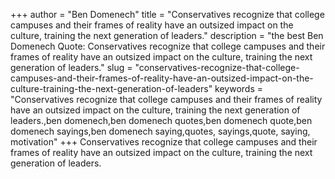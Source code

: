 +++
author = "Ben Domenech"
title = "Conservatives recognize that college campuses and their frames of reality have an outsized impact on the culture, training the next generation of leaders."
description = "the best Ben Domenech Quote: Conservatives recognize that college campuses and their frames of reality have an outsized impact on the culture, training the next generation of leaders."
slug = "conservatives-recognize-that-college-campuses-and-their-frames-of-reality-have-an-outsized-impact-on-the-culture-training-the-next-generation-of-leaders"
keywords = "Conservatives recognize that college campuses and their frames of reality have an outsized impact on the culture, training the next generation of leaders.,ben domenech,ben domenech quotes,ben domenech quote,ben domenech sayings,ben domenech saying,quotes, sayings,quote, saying, motivation"
+++
Conservatives recognize that college campuses and their frames of reality have an outsized impact on the culture, training the next generation of leaders.
